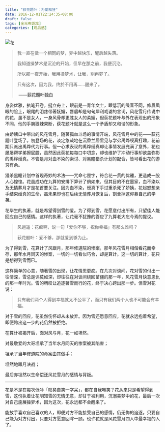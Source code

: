 ```yaml
---
title: "荻花题叶：为爱痴狂"
date: 2016-12-01T22:24:35+08:00
draft: false
tags: [金光布袋戏]
categories: [观后感]
---
```


![花](/花.jpg)



> 我一直在做一个相同的梦，梦中越快乐，醒后越失落。
>
> 我知道操梦术是沉沦的开始，但早在那之前，我便沉沦。
>
> 所以那一夜开始，我用操梦术，让我，别再梦了。
>
> 只有这次，因为我，终於不用再……醒来了。
>
> ​																							**——荻花题叶独白**



身姿优雅，执笔开卷，挺立舟上，眼前是一青年文士，跟低沉的嗓音不同，修眉凤眼的脸上，眼尾的泪痣带著妩媚，唇启却是句句犀利戏谑的言词，风花雪月传说中的花，虽不是女人，一身风骨却更胜女人的柔媚，但荻花题叶与外在表现出的形象不同，他的手腕狠辣果断，荻花题叶就是这么一个矛盾却又和谐的形象。



由娇姨口中带出的风花雪月，随著孤血斗场的事情开端，风花雪月中的花——荻花题叶登场了。初登场的花，淡定悠哉地在沉香兰居里见与学弟禹烨绶真打趣，花前期只派出禹烨代为行事。但一心求表现的禹烨绶真却让事情发展充满了意外，花也屡屡帮学弟擦屁股，虽然因此荻花每每口中叨念，却也维护了冲动行事却欲盖弥彰的禹烨绶真。不管是月对血不染的索讨、对黑瞳猎杀计划的配合，皆可看出花的游刃有余。



猎杀黑瞳计划中首现奇妙的术法——咒命七罡字，符合花一贯的优雅，更造成一股人心惶惶。花虽成功在九算的安排下算计了俏如来，但其目的不在墨家，血不染以及无情葬月才是花首要关注。因为血不染，绶真下手过重杀死了娇姨，花起怒想亲手结束绶真的生命，虽未果却也在后续无情葬月恢复后，割舍掉这仰慕自己的学弟。



花毕生的执著，就是希望得到雪的爱。为了得到雪，花愿意付出所有，只望佳人能回应自己的感情。这样的执著，让花毫不犹豫的答应了九算老大忘今焉的提议。



> 风逍遥：花痴啊，说一句「爱你不够，祝你幸福」有那么难吗？
>
> 荻花题叶：爱不够，那就爱到够为止。



为了得到雪，花算计了风跟月，那年修道院的惨案，那年风花雪月相偕看花而幸存，那年水月同天的惨案，一切的一切看似巧合，却是算计。这一切的算计，花只是想得到雪而已。



这样简单的心意，随著雪的出现，让花情思更痴。在几次对谈间，花对雪的付出一往情深，雪总是讳莫如深，却往往在对谈间绕回苗疆的那一年，风花雪月快意恩仇的那一年时光。雪的喟叹让追逐著雪而行的花，终于决心跨出那一步。但雪对花说：



> 只有我们两个人得到幸福就太不公平了，而只有我们两个人也不可能会有幸福。



对于雪的回应，花虽然伤怀却从未放弃。因为雪还愿意回应，花就永远抱着希望，即便跨出这一步的花仍然被拒绝。



在算计被揭开后，面对风与月，花一如坦然。



对最敬爱的大哥坦承了当年水月同天的惨案被其陷害；

坦承了当年修道院的命案由其做手；

坦然地跟月决战；

最后亦坦然以生命偿还风花雪月的感情与背叛。



---

花是不是在每次低吟「叹矣自笑一字呆」，都在自我嘲笑？花从来只是希望得到雪，这份执着让花明知雪的无情无意，却甘于被利用，沉溺美梦中的花，最后一次对自己施展操梦术，因为这次，花永远都不会醒来了。



能放手喜欢自己喜欢的人，即便对方不能接受自己的感情，仍无悔的追逐，只要自己能为对方付出，只要对方愿意回眸一顾。也许花就是风花雪月四人中最幸福的人了。
